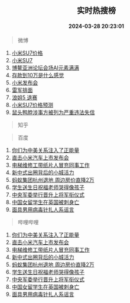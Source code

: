 <div align="center"><h2>实时热搜榜</h2><h4>2024-03-28 20:23:01</h4></div>

> 微博  

1. [小米SU7价格](https://s.weibo.com/weibo?q=%E5%B0%8F%E7%B1%B3SU7%E4%BB%B7%E6%A0%BC&t=31&band_rank=1&Refer=top)<br />
2. [小米SU7](https://s.weibo.com/weibo?q=%E5%B0%8F%E7%B1%B3SU7&t=31&band_rank=2&Refer=top)<br />
3. [博鳌亚洲论坛会场AI元素满满](https://s.weibo.com/weibo?q=%23%E5%8D%9A%E9%B3%8C%E4%BA%9A%E6%B4%B2%E8%AE%BA%E5%9D%9B%E4%BC%9A%E5%9C%BAAI%E5%85%83%E7%B4%A0%E6%BB%A1%E6%BB%A1%23&t=31&band_rank=3&Refer=top)<br />
4. [存款到10万是什么感觉](https://s.weibo.com/weibo?q=%23%E5%AD%98%E6%AC%BE%E5%88%B010%E4%B8%87%E6%98%AF%E4%BB%80%E4%B9%88%E6%84%9F%E8%A7%89%23&t=31&band_rank=4&Refer=top)<br />
5. [小米发布会](https://s.weibo.com/weibo?q=%E5%B0%8F%E7%B1%B3%E5%8F%91%E5%B8%83%E4%BC%9A&t=31&band_rank=5&Refer=top)<br />
6. [雷军排面](https://s.weibo.com/weibo?q=%23%E9%9B%B7%E5%86%9B%E6%8E%92%E9%9D%A2%23&t=31&band_rank=6&Refer=top)<br />
7. [浪姐5 退赛](https://s.weibo.com/weibo?q=%E6%B5%AA%E5%A7%905%20%E9%80%80%E8%B5%9B&t=31&band_rank=7&Refer=top)<br />
8. [小米SU7价格预测](https://s.weibo.com/weibo?q=%E5%B0%8F%E7%B1%B3SU7%E4%BB%B7%E6%A0%BC%E9%A2%84%E6%B5%8B&t=31&band_rank=8&Refer=top)<br />
9. [鼠头鸭脖涉事方被列为严重违法失信](https://s.weibo.com/weibo?q=%23%E9%BC%A0%E5%A4%B4%E9%B8%AD%E8%84%96%E6%B6%89%E4%BA%8B%E6%96%B9%E8%A2%AB%E5%88%97%E4%B8%BA%E4%B8%A5%E9%87%8D%E8%BF%9D%E6%B3%95%E5%A4%B1%E4%BF%A1%23&t=31&band_rank=9&Refer=top)<br />

> 知乎  


> 百度  

1. [你们为中美关系注入了正能量](https://www.baidu.com/s?wd=%E4%BD%A0%E4%BB%AC%E4%B8%BA%E4%B8%AD%E7%BE%8E%E5%85%B3%E7%B3%BB%E6%B3%A8%E5%85%A5%E4%BA%86%E6%AD%A3%E8%83%BD%E9%87%8F&sa=fyb_news&rsv_dl=fyb_news)<br />
2. [直击小米汽车上市发布会](https://www.baidu.com/s?wd=%E7%9B%B4%E5%87%BB%E5%B0%8F%E7%B1%B3%E6%B1%BD%E8%BD%A6%E4%B8%8A%E5%B8%82%E5%8F%91%E5%B8%83%E4%BC%9A&sa=fyb_news&rsv_dl=fyb_news)<br />
3. [电梯维修工带纸片人冒充同事工作](https://www.baidu.com/s?wd=%E7%94%B5%E6%A2%AF%E7%BB%B4%E4%BF%AE%E5%B7%A5%E5%B8%A6%E7%BA%B8%E7%89%87%E4%BA%BA%E5%86%92%E5%85%85%E5%90%8C%E4%BA%8B%E5%B7%A5%E4%BD%9C&sa=fyb_news&rsv_dl=fyb_news)<br />
4. [新中式出圈背后的小城活力](https://www.baidu.com/s?wd=%E6%96%B0%E4%B8%AD%E5%BC%8F%E5%87%BA%E5%9C%88%E8%83%8C%E5%90%8E%E7%9A%84%E5%B0%8F%E5%9F%8E%E6%B4%BB%E5%8A%9B&sa=fyb_news&rsv_dl=fyb_news)<br />
5. [蚂蚁集团杭州退地 周边房价直降2万](https://www.baidu.com/s?wd=%E8%9A%82%E8%9A%81%E9%9B%86%E5%9B%A2%E6%9D%AD%E5%B7%9E%E9%80%80%E5%9C%B0+%E5%91%A8%E8%BE%B9%E6%88%BF%E4%BB%B7%E7%9B%B4%E9%99%8D2%E4%B8%87&sa=fyb_news&rsv_dl=fyb_news)<br />
6. [学生送生日祝福老师哭得像孩子](https://www.baidu.com/s?wd=%E5%AD%A6%E7%94%9F%E9%80%81%E7%94%9F%E6%97%A5%E7%A5%9D%E7%A6%8F%E8%80%81%E5%B8%88%E5%93%AD%E5%BE%97%E5%83%8F%E5%AD%A9%E5%AD%90&sa=fyb_news&rsv_dl=fyb_news)<br />
7. [中央军委举行晋升上将军衔仪式](https://www.baidu.com/s?wd=%E4%B8%AD%E5%A4%AE%E5%86%9B%E5%A7%94%E4%B8%BE%E8%A1%8C%E6%99%8B%E5%8D%87%E4%B8%8A%E5%B0%86%E5%86%9B%E8%A1%94%E4%BB%AA%E5%BC%8F&sa=fyb_news&rsv_dl=fyb_news)<br />
8. [中国女留学生在英国被刺身亡](https://www.baidu.com/s?wd=%E4%B8%AD%E5%9B%BD%E5%A5%B3%E7%95%99%E5%AD%A6%E7%94%9F%E5%9C%A8%E8%8B%B1%E5%9B%BD%E8%A2%AB%E5%88%BA%E8%BA%AB%E4%BA%A1&sa=fyb_news&rsv_dl=fyb_news)<br />
9. [面具男用病毒针扎人系谣言](https://www.baidu.com/s?wd=%E9%9D%A2%E5%85%B7%E7%94%B7%E7%94%A8%E7%97%85%E6%AF%92%E9%92%88%E6%89%8E%E4%BA%BA%E7%B3%BB%E8%B0%A3%E8%A8%80&sa=fyb_news&rsv_dl=fyb_news)<br />

> 哔哩哔哩  

1. [你们为中美关系注入了正能量](https://www.baidu.com/s?wd=%E4%BD%A0%E4%BB%AC%E4%B8%BA%E4%B8%AD%E7%BE%8E%E5%85%B3%E7%B3%BB%E6%B3%A8%E5%85%A5%E4%BA%86%E6%AD%A3%E8%83%BD%E9%87%8F&sa=fyb_news&rsv_dl=fyb_news)<br />
2. [直击小米汽车上市发布会](https://www.baidu.com/s?wd=%E7%9B%B4%E5%87%BB%E5%B0%8F%E7%B1%B3%E6%B1%BD%E8%BD%A6%E4%B8%8A%E5%B8%82%E5%8F%91%E5%B8%83%E4%BC%9A&sa=fyb_news&rsv_dl=fyb_news)<br />
3. [电梯维修工带纸片人冒充同事工作](https://www.baidu.com/s?wd=%E7%94%B5%E6%A2%AF%E7%BB%B4%E4%BF%AE%E5%B7%A5%E5%B8%A6%E7%BA%B8%E7%89%87%E4%BA%BA%E5%86%92%E5%85%85%E5%90%8C%E4%BA%8B%E5%B7%A5%E4%BD%9C&sa=fyb_news&rsv_dl=fyb_news)<br />
4. [新中式出圈背后的小城活力](https://www.baidu.com/s?wd=%E6%96%B0%E4%B8%AD%E5%BC%8F%E5%87%BA%E5%9C%88%E8%83%8C%E5%90%8E%E7%9A%84%E5%B0%8F%E5%9F%8E%E6%B4%BB%E5%8A%9B&sa=fyb_news&rsv_dl=fyb_news)<br />
5. [蚂蚁集团杭州退地 周边房价直降2万](https://www.baidu.com/s?wd=%E8%9A%82%E8%9A%81%E9%9B%86%E5%9B%A2%E6%9D%AD%E5%B7%9E%E9%80%80%E5%9C%B0+%E5%91%A8%E8%BE%B9%E6%88%BF%E4%BB%B7%E7%9B%B4%E9%99%8D2%E4%B8%87&sa=fyb_news&rsv_dl=fyb_news)<br />
6. [学生送生日祝福老师哭得像孩子](https://www.baidu.com/s?wd=%E5%AD%A6%E7%94%9F%E9%80%81%E7%94%9F%E6%97%A5%E7%A5%9D%E7%A6%8F%E8%80%81%E5%B8%88%E5%93%AD%E5%BE%97%E5%83%8F%E5%AD%A9%E5%AD%90&sa=fyb_news&rsv_dl=fyb_news)<br />
7. [中央军委举行晋升上将军衔仪式](https://www.baidu.com/s?wd=%E4%B8%AD%E5%A4%AE%E5%86%9B%E5%A7%94%E4%B8%BE%E8%A1%8C%E6%99%8B%E5%8D%87%E4%B8%8A%E5%B0%86%E5%86%9B%E8%A1%94%E4%BB%AA%E5%BC%8F&sa=fyb_news&rsv_dl=fyb_news)<br />
8. [中国女留学生在英国被刺身亡](https://www.baidu.com/s?wd=%E4%B8%AD%E5%9B%BD%E5%A5%B3%E7%95%99%E5%AD%A6%E7%94%9F%E5%9C%A8%E8%8B%B1%E5%9B%BD%E8%A2%AB%E5%88%BA%E8%BA%AB%E4%BA%A1&sa=fyb_news&rsv_dl=fyb_news)<br />
9. [面具男用病毒针扎人系谣言](https://www.baidu.com/s?wd=%E9%9D%A2%E5%85%B7%E7%94%B7%E7%94%A8%E7%97%85%E6%AF%92%E9%92%88%E6%89%8E%E4%BA%BA%E7%B3%BB%E8%B0%A3%E8%A8%80&sa=fyb_news&rsv_dl=fyb_news)<br />
